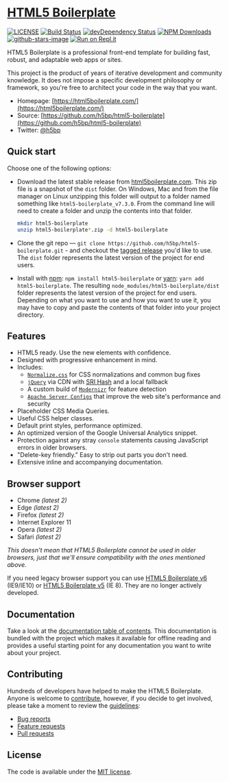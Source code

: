 # [HTML5 Boilerplate](https://html5boilerplate.com/)

[![LICENSE](https://img.shields.io/badge/license-MIT-lightgrey.svg)](https://github.com/h5bp/html5-boilerplate/blob/master/LICENSE.txt)
[![Build Status](https://travis-ci.org/h5bp/html5-boilerplate.svg)](https://travis-ci.org/h5bp/html5-boilerplate)
[![devDependency Status](https://david-dm.org/h5bp/html5-boilerplate/dev-status.svg)](https://david-dm.org/h5bp/html5-boilerplate#info=devDependencies)
[![NPM Downloads](https://img.shields.io/npm/dt/html5-boilerplate.svg)](https://www.npmjs.com/package/html5-boilerplate)
[![github-stars-image](https://img.shields.io/github/stars/h5bp/html5-boilerplate.svg?label=github%20stars)](https://github.com/h5bp/html5-boilerplate)
[![Run on Repl.it](https://repl.it/badge/github/h5bp/html5-boilerplate)](https://repl.it/github/h5bp/html5-boilerplate)

HTML5 Boilerplate is a professional front-end template for building
fast, robust, and adaptable web apps or sites.

This project is the product of years of iterative development and
community knowledge. It does not impose a specific development
philosophy or framework, so you're free to architect your code in the
way that you want.

* Homepage: [https://html5boilerplate.com/](https://html5boilerplate.com/)
* Source: [https://github.com/h5bp/html5-boilerplate](https://github.com/h5bp/html5-boilerplate)
* Twitter: [@h5bp](https://twitter.com/h5bp)


## Quick start

Choose one of the following options:

* Download the latest stable release from
  [html5boilerplate.com](https://html5boilerplate.com/). This zip file is a snapshot of the `dist` folder. On Windows, Mac and from the file manager on Linux unzipping this folder will output to a folder named something like `html5-boilerplate_v7.3.0`. From the command line will need to create a folder and unzip the contents into that folder.

  ```bash
  mkdir html5-boilerplate
  unzip html5-boilerplate*.zip -d html5-boilerplate
  ```

* Clone the git repo — `git clone
  https://github.com/h5bp/html5-boilerplate.git` - and checkout the
  [tagged release](https://github.com/h5bp/html5-boilerplate/releases)
  you'd like to use. The `dist` folder represents the latest version of the project for end users. 
* Install with [npm](https://www.npmjs.com/): `npm install html5-boilerplate` or [yarn](https://yarnpkg.com/): `yarn add html5-boilerplate`. The resulting `node_modules/html5-boilerplate/dist` folder represents the latest version of the project for end users. Depending on what you want to use and how you want to use it, you may have to copy and paste the contents of that folder into your project directory.

## Features

* HTML5 ready. Use the new elements with confidence.
* Designed with progressive enhancement in mind.
* Includes:
  * [`Normalize.css`](https://necolas.github.com/normalize.css/)
    for CSS normalizations and common bug fixes
  * [`jQuery`](https://jquery.com/) via CDN with [SRI Hash](https://developer.mozilla.org/en-US/docs/Web/Security/Subresource_Integrity) and a local fallback
  * A custom build of [`Modernizr`](https://modernizr.com/) for feature
    detection
  * [`Apache Server Configs`](https://github.com/h5bp/server-configs-apache)
    that improve the web site's performance and security
* Placeholder CSS Media Queries.
* Useful CSS helper classes.
* Default print styles, performance optimized.
* An optimized version of the Google Universal Analytics snippet.
* Protection against any stray `console` statements causing JavaScript
  errors in older browsers.
* "Delete-key friendly." Easy to strip out parts you don't need.
* Extensive inline and accompanying documentation.


## Browser support

* Chrome *(latest 2)*
* Edge *(latest 2)*
* Firefox *(latest 2)*
* Internet Explorer 11
* Opera *(latest 2)*
* Safari *(latest 2)*

*This doesn't mean that HTML5 Boilerplate cannot be used in older browsers,
just that we'll ensure compatibility with the ones mentioned above.*

If you need legacy browser support you can use [HTML5 Boilerplate v6](https://github.com/h5bp/html5-boilerplate/releases/tag/6.1.0) (IE9/IE10)
or [HTML5 Boilerplate v5](https://github.com/h5bp/html5-boilerplate/releases/tag/5.3.0) (IE 8). They are no longer actively developed.

## Documentation

Take a look at the [documentation table of contents](dist/doc/TOC.md).
This documentation is bundled with the project which makes it 
available for offline reading and provides a useful starting point for
any documentation you want to write about your project.

## Contributing

Hundreds of developers have helped to make the HTML5 Boilerplate. Anyone is welcome to [contribute](.github/CONTRIBUTING.md),
however, if you decide to get involved, please take a moment to review
the [guidelines](.github/CONTRIBUTING.md):

* [Bug reports](.github/CONTRIBUTING.md#bugs)
* [Feature requests](.github/CONTRIBUTING.md#features)
* [Pull requests](.github/CONTRIBUTING.md#pull-requests)

## License

The code is available under the [MIT license](LICENSE.txt).

